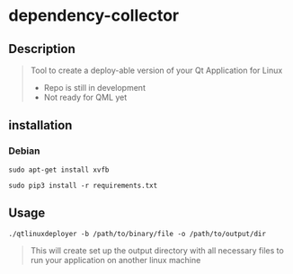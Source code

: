 # dependency-collector
## Description
> Tool to create a deploy-able version of your Qt Application for Linux
> - Repo is still in development
> - Not ready for QML yet

## installation
### Debian
`sudo apt-get install xvfb`

`sudo pip3 install -r requirements.txt`

## Usage
`./qtlinuxdeployer -b /path/to/binary/file -o /path/to/output/dir`
>This will create set up the output directory with all necessary files to run your application on another linux machine
